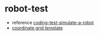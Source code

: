 # robot-test
- reference [coding-test-simulate-a-robot](https://github.com/datacamp-engineering/coding-test-simulate-a-robot)
- [coordinate grid template](https://www.geogebra.org/m/VWN3g9rE)


